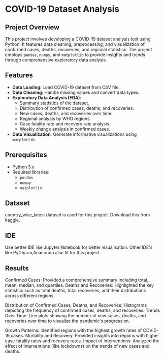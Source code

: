 # COVID-19 Dataset Analysis

## Project Overview
This project involves developing a COVID-19 dataset analysis tool using Python. It features data cleaning, preprocessing, and visualization of confirmed cases, deaths, recoveries, and regional statistics. The project employs `pandas`, `numpy`, and `matplotlib` to provide insights and trends through comprehensive exploratory data analysis.

## Features
- **Data Loading**: Load COVID-19 dataset from CSV file.
- **Data Cleaning**: Handle missing values and convert data types.
- **Exploratory Data Analysis (EDA)**:
  - Summary statistics of the dataset.
  - Distribution of confirmed cases, deaths, and recoveries.
  - New cases, deaths, and recoveries over time.
  - Regional analysis by WHO regions.
  - Case fatality rate and recovery rate analysis.
  - Weekly change analysis in confirmed cases.
- **Data Visualization**: Generate informative visualizations using `matplotlib`.

## Prerequisites
- Python 3.x
- Required libraries:
  - `pandas`
  - `numpy`
  - `matplotlib`
## Dataset
country_wise_latest dataset is used for this project. Download this from kaggle.
## IDE 
Use better IDE like Jupyter Notebook for better visualisation. Other IDE's like PyCharm,Anaconda also fit for this project.
## Results
Confirmed Cases: Provided a comprehensive summary including total, mean, median, and quartiles.
Deaths and Recoveries: Highlighted the key statistics such as total deaths, total recoveries, and their distributions across different regions.

Distribution of Confirmed Cases, Deaths, and Recoveries:
Histograms depicting the frequency of confirmed cases, deaths, and recoveries.
Trends Over Time:
Line plots showing the number of new cases, deaths, and recoveries over time to visualize the pandemic's progression.

Growth Patterns:
Identified regions with the highest growth rates of COVID-19 cases.
Mortality and Recovery:
Provided insights into regions with higher case fatality rates and recovery rates.
Impact of Interventions:
Analyzed the effect of interventions (like lockdowns) on the trends of new cases and deaths.

